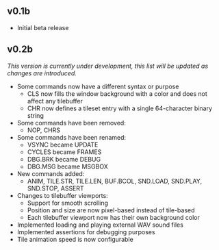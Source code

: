 ## v0.1b

- Initial beta release

## v0.2b 
*This version is currently under development, this list will be updated as changes are introduced.*

- Some commands now have a different syntax or purpose
	- CLS now fills the window background with a color and does not affect any tilebuffer
	- CHR now defines a tileset entry with a single 64-character binary string
- Some commands have been removed:
	- NOP, CHRS
- Some commands have been renamed:
	- VSYNC became UPDATE
	- CYCLES became FRAMES
	- DBG.BRK became DEBUG
	- DBG.MSG became MSGBOX
- New commands added:
	- ANIM, TILE.STR, TILE.LEN, BUF.BCOL, SND.LOAD, SND.PLAY, SND.STOP, ASSERT
- Changes to tilebuffer viewports:
	- Support for smooth scrolling
	- Position and size are now pixel-based instead of tile-based
	- Each tilebuffer viewport now has their own background color
- Implemented loading and playing external WAV sound files
- Implemented assertions for debugging purposes
- Tile animation speed is now configurable
